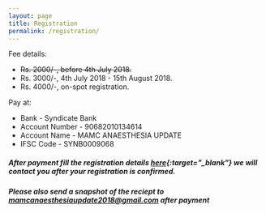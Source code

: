 ```yaml
---
layout: page
title: Registration
permalink: /registration/
---
```


Fee details:
- ~~Rs. 2000/-, before 4th July 2018.~~
- Rs. 3000/-, 4th July 2018 - 15th August 2018.
- Rs. 4000/-, on-spot registration.

Pay at:
- Bank           - Syndicate Bank
- Account Number - 90682010134614
- Account Name   - MAMC ANAESTHESIA UPDATE
- IFSC Code      - SYNB0009068

##### After payment fill the registration details [here](https://goo.gl/forms/Zzoy8XcSZJkKDtBm1){:target="_blank"} we will contact you after your registration is confirmed.  

##### Please also send a snapshot of the reciept to [mamcanaesthesiaupdate2018@gmail.com](mailto:mamcanaesthesiaupdate2018@gmail.com) after payment
